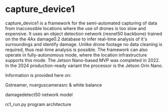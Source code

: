 # capture_device1 

capture_device1 is a framework for the semi-automated capturing of data from inaccessible locations where the use of drones is too slow and expensive. It uses an object detection network (resnet50 backbone) trained on the the 4Ax damage0.2 database to infer real-time analysis of it's surroundings and identify damage. Unlike drone footage no data cleaning is required, thus real-time analysis is possible. The framework can also operate in fully-autonomous mode, where the location infrastructure supports this mode. The Jetson Nano-based MVP was completed in 2022. In the 2024 production-ready variant the processor is the Jetson Orin Nano.

Information is provided here on:

  Gstreamer, nvarguscamerasrc & white balance
  
  damagedetect50 network model
  
  rc1_run.py program architecture
